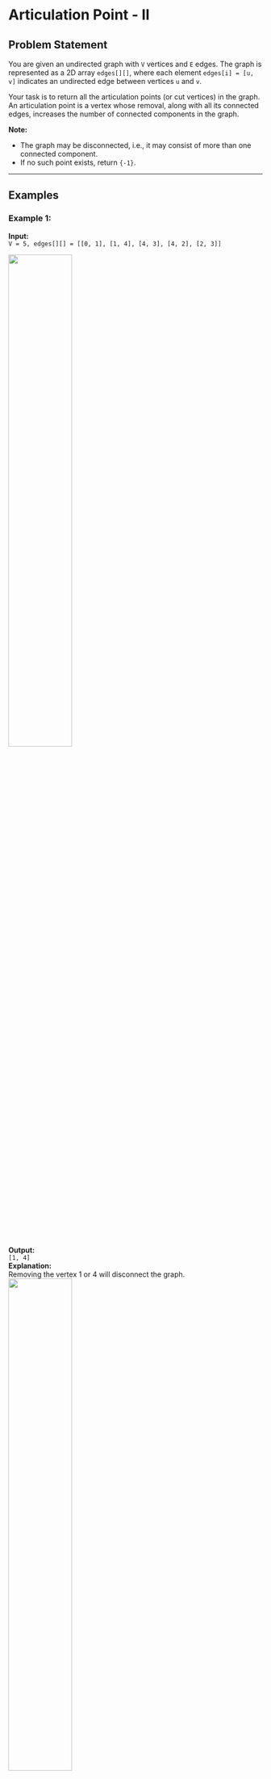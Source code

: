 # Articulation Point - II

## Problem Statement
You are given an undirected graph with `V` vertices and `E` edges. The graph is represented as a 2D array `edges[][]`, where each element `edges[i] = [u, v]` indicates an undirected edge between vertices `u` and `v`.

Your task is to return all the articulation points (or cut vertices) in the graph.  
An articulation point is a vertex whose removal, along with all its connected edges, increases the number of connected components in the graph.

**Note:**  
- The graph may be disconnected, i.e., it may consist of more than one connected component.
- If no such point exists, return `{-1}`.

---

## Examples

### Example 1:
**Input:**  
`V = 5, edges[][] = [[0, 1], [1, 4], [4, 3], [4, 2], [2, 3]]`  

<img src="https://media.geeksforgeeks.org/img-practice/prod/addEditProblem/892595/Web/Other/blobid3_1744109134.png" width="50%">

**Output:**  
`[1, 4]`  
**Explanation:**  
Removing the vertex 1 or 4 will disconnect the graph.
<img src="https://media.geeksforgeeks.org/img-practice/prod/addEditProblem/892595/Web/Other/blobid4_1744109133.png" width="50%">
<img src="https://media.geeksforgeeks.org/img-practice/prod/addEditProblem/892595/Web/Other/blobid5_1744109133.png" width="50%">

---

### Example 2:
**Input:**  
`V = 4, edges[][] = [[0, 1], [0, 2]]` 

**Output:**  
`[0]`  
**Explanation:**  
Removing the vertex 0 will increase the number of disconnected components to 3.

---

## Constraints
- `1 ≤ V, E ≤ 10^4`

---

## Approach

1. **Graph Representation:**  
   - Build an adjacency list from the edge list.

2. **Finding Articulation Points:**  
   - Use Depth-First Search (DFS) and track discovery and low times for each vertex.
   - A vertex is an articulation point if:
     - It is the root of DFS and has more than one child.
     - It is not the root, and there exists a child such that no vertex in the subtree rooted at that child has a back edge to one of the ancestors of the vertex.

3. **Disconnected Graphs:**  
   - Run DFS for every unvisited vertex to handle disconnected components.

4. **Return:**  
   - Return all articulation points found, or `{-1}` if none exist.

5. **Time Complexity:**  
   - O(V + E), where V is the number of vertices and E is the number of edges.

---